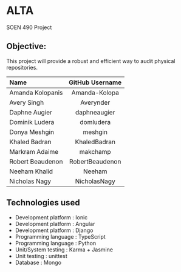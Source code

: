 # ALTA
SOEN 490 Project

## Objective:
This project will provide a robust and efficient way to audit physical repositories.

Name | GitHub Username
|:------------------------|:--------:|
Amanda Kolopanis | Amanda-Kolopa
Avery Singh | Averynder
Daphne Augier | daphneaugier
Dominik Ludera | domludera
Donya Meshgin | meshgin
Khaled Badran | KhaledBadran
Markram Adaime | makchamp
Robert Beaudenon | RobertBeaudenon
Neeham Khalid | Neeham
Nicholas Nagy | NicholasNagy

## Technologies used
* Development platform : Ionic
* Development platform : Angular
* Development platform : Django
* Programming language : TypeScript
* Programming language : Python
* Unit/System testing : Karma + Jasmine
* Unit testing : unittest
* Database : Mongo



